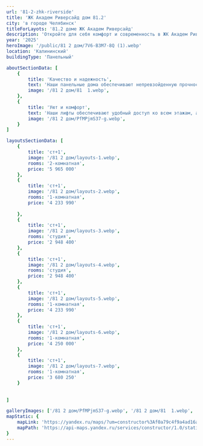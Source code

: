 ```yaml
---
url: '81-2-zhk-riverside'
title: 'ЖК Академ Риверсайд дом 81.2'
city: 'в городе Челябинск'
titleForLayots: '81.2 доме ЖК Академ Риверсайд'
description: 'Откройте для себя комфорт и современность в ЖК Академ Риверсайд 81.2 в Челябинске. Панельные апартаменты на 20 этажах, с планировками от студий до 2-комнатных. Уникальные возможности для первых владельцев в III квартале 2025. Забронируйте ваш идеальный дом прямо сейчас и станьте частью центральной части города!'
year: '2025'
heroImage: '/public/81 2 дом/7V6-B3M7-8Q (1).webp'
location: 'Калининский'
buildingType: 'Панельный'

aboutSectionData: [
    {
        title: 'Качество и надежность',
        text: 'Наши панельные дома обеспечивают непревзойденную прочность и долговечность. Высота потолков в каждой квартире достигает 2.75 метров, создавая пространство и свободу в вашем доме.',
        image: '/81 2 дом/81  1.webp',
    },
    {
        title: 'Уют и комфорт',
        text: 'Наши лифты обеспечивают удобный доступ ко всем этажам, а просторный комплекс создает атмосферу комфорта и уюта. Вы сможете наслаждаться каждым моментом вашей жизни, проживая в нашем роскошном жилом комплексе.',
        image: '/81 2 дом/PfMPjmS37-g.webp',
    }
]

layoutsSectionData: [
    {
        title: 'ст+1',
        image: '/81 2 дом/layouts-1.webp',
        rooms: '2-комнатная',
        price: '5 965 000'
    },
    {
        title: 'ст+1',
        image: '/81 2 дом/layouts-2.webp',
        rooms: '1-комнатная',
        price: '4 233 990'
        
    },
    {
        title: 'ст+1',
        image: '/81 2 дом/layouts-3.webp',
        rooms: 'студия',
        price: '2 948 400'
    },
    {
        title: 'ст+1',
        image: '/81 2 дом/layouts-4.webp',
        rooms: 'студия',
        price: '2 948 400'
    },
    {
        title: 'ст+1',
        image: '/81 2 дом/layouts-5.webp',
        rooms: '1-комнатная',
        price: '4 233 990'
    },
    {
        title: 'ст+1',
        image: '/81 2 дом/layouts-6.webp',
        rooms: '1-комнатная',
        price: '4 250 000'
    },
    {
        title: 'ст+1',
        image: '/81 2 дом/layouts-7.webp',
        rooms: '1-комнатная',
        price: '3 680 250'
    }
    
    
]

galleryImages: ['/81 2 дом/PfMPjmS37-g.webp', '/81 2 дом/81  1.webp', '/81 2 дом/7V6-B3M7-8Q (1).webp']
mapStatic: {
    mapLink: 'https://yandex.ru/maps/?um=constructor%3Af0a79c4f9a4ad16a274b42415a928d35ab83bf34f18c5cd579ecde35225f3cd2&amp;source=constructorStatic',
    mapPath: 'https://api-maps.yandex.ru/services/constructor/1.0/static/?um=constructor%3Af0a79c4f9a4ad16a274b42415a928d35ab83bf34f18c5cd579ecde35225f3cd2&amp;width=600&amp;height=450&amp;lang=ru_RU',
}
---
```

